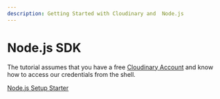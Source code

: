 ```yaml
---
description: Getting Started with Cloudinary and  Node.js
---
```


# Node.js SDK

The tutorial assumes that you have a free [Cloudinary Account](https://www.cloudinary.com/console) and know how to access our credentials from the shell.

[Node.js Setup Starter](node-setup/)

